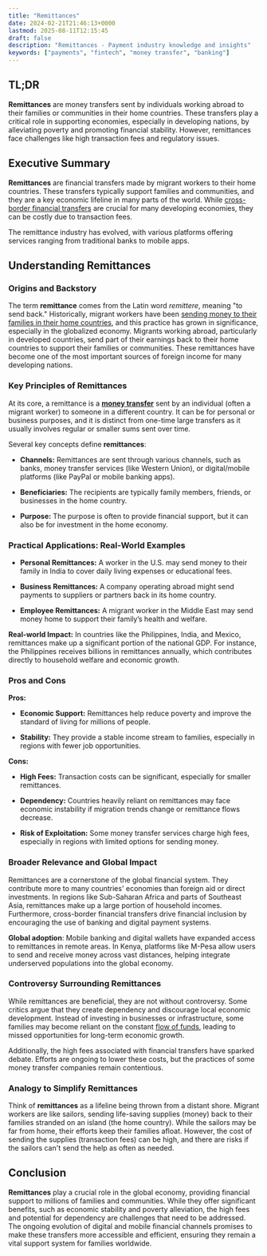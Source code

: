 ```yaml
---
title: "Remittances"
date: 2024-02-21T21:46:13+0000
lastmod: 2025-08-11T12:15:45
draft: false
description: "Remittances - Payment industry knowledge and insights"
keywords: ["payments", "fintech", "money transfer", "banking"]
---
```


## TL;DR

**Remittances** are money transfers sent by individuals working abroad to their families or communities in their home countries. These transfers play a critical role in supporting economies, especially in developing nations, by alleviating poverty and promoting financial stability. However, remittances face challenges like high transaction fees and regulatory issues.

## Executive Summary

**Remittances** are financial transfers made by migrant workers to their home countries. These transfers typically support families and communities, and they are a key economic lifeline in many parts of the world. While [cross-border financial transfers](https://faisalkhanllc.xyz/resources/payments-wiki/c/cross-border-money-transfer/) are crucial for many developing economies, they can be costly due to transaction fees.

The remittance industry has evolved, with various platforms offering services ranging from traditional banks to mobile apps.

## Understanding Remittances

### Origins and Backstory

The term **remittance** comes from the Latin word *remittere*, meaning "to send back." Historically, migrant workers have been [sending money to their families in their home countries](https://faisalkhanllc.xyz/resources/payments-wiki/h/home-remittances/), and this practice has grown in significance, especially in the globalized economy. Migrants working abroad, particularly in developed countries, send part of their earnings back to their home countries to support their families or communities. These remittances have become one of the most important sources of foreign income for many developing nations.

### Key Principles of Remittances

At its core, a remittance is a **[money transfer](https://faisalkhanllc.xyz/resources/payments-wiki/m/money-transfer/)** sent by an individual (often a migrant worker) to someone in a different country. It can be for personal or business purposes, and it is distinct from one-time large transfers as it usually involves regular or smaller sums sent over time.

Several key concepts define **remittances**:

- **Channels:** Remittances are sent through various channels, such as banks, money transfer services (like Western Union), or digital/mobile platforms (like PayPal or mobile banking apps).

- **Beneficiaries:** The recipients are typically family members, friends, or businesses in the home country.

- **Purpose:** The purpose is often to provide financial support, but it can also be for investment in the home economy.

### Practical Applications: Real-World Examples

- **Personal Remittances:** A worker in the U.S. may send money to their family in India to cover daily living expenses or educational fees.

- **Business Remittances:** A company operating abroad might send payments to suppliers or partners back in its home country.

- **Employee Remittances:** A migrant worker in the Middle East may send money home to support their family’s health and welfare.

**Real-world Impact:** In countries like the Philippines, India, and Mexico, remittances make up a significant portion of the national GDP. For instance, the Philippines receives billions in remittances annually, which contributes directly to household welfare and economic growth.

### Pros and Cons 

**Pros:**

- **Economic Support:** Remittances help reduce poverty and improve the standard of living for millions of people.

- **Stability:** They provide a stable income stream to families, especially in regions with fewer job opportunities.

**Cons:**

- **High Fees:** Transaction costs can be significant, especially for smaller remittances.

- **Dependency:** Countries heavily reliant on remittances may face economic instability if migration trends change or remittance flows decrease.

- **Risk of Exploitation:** Some money transfer services charge high fees, especially in regions with limited options for sending money.

### Broader Relevance and Global Impact

Remittances are a cornerstone of the global financial system. They contribute more to many countries' economies than foreign aid or direct investments. In regions like Sub-Saharan Africa and parts of Southeast Asia, remittances make up a large portion of household incomes. Furthermore, cross-border financial transfers drive financial inclusion by encouraging the use of banking and digital payment systems.

**Global adoption**: Mobile banking and digital wallets have expanded access to remittances in remote areas. In Kenya, platforms like M-Pesa allow users to send and receive money across vast distances, helping integrate underserved populations into the global economy.

### Controversy Surrounding Remittances

While remittances are beneficial, they are not without controversy. Some critics argue that they create dependency and discourage local economic development. Instead of investing in businesses or infrastructure, some families may become reliant on the constant [flow of funds](https://faisalkhanllc.xyz/resources/payments-wiki/f/flow-of-funds-fof/), leading to missed opportunities for long-term economic growth.

Additionally, the high fees associated with financial transfers have sparked debate. Efforts are ongoing to lower these costs, but the practices of some money transfer companies remain contentious.

### Analogy to Simplify Remittances

Think of **remittances** as a lifeline being thrown from a distant shore. Migrant workers are like sailors, sending life-saving supplies (money) back to their families stranded on an island (the home country). While the sailors may be far from home, their efforts keep their families afloat. However, the cost of sending the supplies (transaction fees) can be high, and there are risks if the sailors can't send the help as often as needed.

## Conclusion

**Remittances** play a crucial role in the global economy, providing financial support to millions of families and communities. While they offer significant benefits, such as economic stability and poverty alleviation, the high fees and potential for dependency are challenges that need to be addressed. The ongoing evolution of digital and mobile financial channels promises to make these transfers more accessible and efficient, ensuring they remain a vital support system for families worldwide.